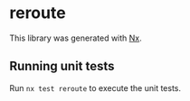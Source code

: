 # reroute

This library was generated with [Nx](https://nx.dev).

## Running unit tests

Run `nx test reroute` to execute the unit tests.
